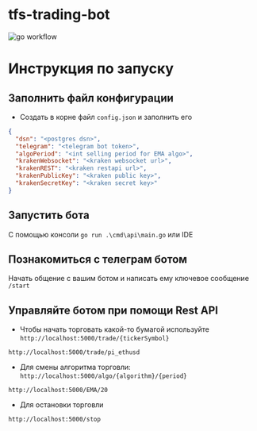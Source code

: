 # tfs-trading-bot

![go workflow](https://github.com/khodand/tfs-trading-bot/actions/workflows/go.yml/badge.svg)

# Инструкция по запуску
## Заполнить файл конфигурации
- Создать в корне файл `config.json` и заполнить его
```json
{
  "dsn": "<postgres dsn>",
  "telegram": "<telegram bot token>",
  "algoPeriod": "<int selling period for EMA algo>",
  "krakenWebsocket": "<kraken websocket url>",
  "krakenREST": "<kraken restapi url>",
  "krakenPublicKey": "<kraken public key>",
  "krakenSecretKey": "<kraken secret key>"
}
```

## Запустить бота
C помощью консоли 
`go run .\cmd\api\main.go` или IDE

## Познакомиться с телеграм ботом
Начать общение с вашим ботом и написать ему ключевое сообщение `/start`

## Управляйте ботом при помощи Rest API
- Чтобы начать торговать какой-то бумагой используйте `http://localhost:5000/trade/{tickerSymbol}`
```http request
http://localhost:5000/trade/pi_ethusd
```
- Для смены алгоритма торговли: `http://localhost:5000/algo/{algorithm}/{period}`
```http request
http://localhost:5000/EMA/20
```
- Для остановки торговли
```http request
http://localhost:5000/stop
```
